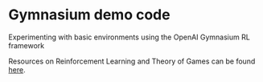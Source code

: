 # Gymnasium demo code 
Experimenting with basic environments using the OpenAI Gymnasium RL framework

Resources on Reinforcement Learning and Theory of Games can be found [here](https://github.com/dimitarpg13/reinforcement_learning_and_game_theory/blob/main/ReinforcementLearningAndGameTheoryResources.md).
